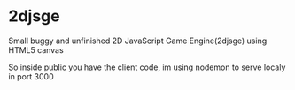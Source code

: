 # 2djsge
Small buggy and unfinished 2D JavaScript Game Engine(2djsge) using HTML5 canvas

So inside public you have the client code, im using nodemon to serve localy in port 3000  
